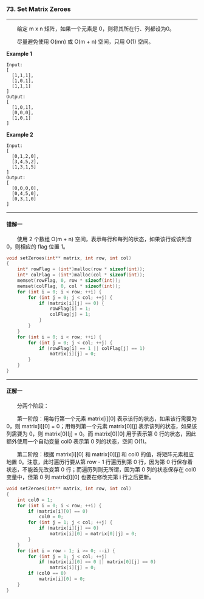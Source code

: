 ### 73. Set Matrix Zeroes

-----

&emsp;&emsp;给定 m x n 矩阵，如果一个元素是 0，则将其所在行、列都设为0。

&emsp;&emsp;尽量避免使用 O(mn) 或 O(m + n) 空间，只用 O(1) 空间。

**Example 1**

    Input: 
    [
      [1,1,1],
      [1,0,1],
      [1,1,1]
    ]
    Output: 
    [
      [1,0,1],
      [0,0,0],
      [1,0,1]
    ]

**Example 2**

    Input: 
    [
      [0,1,2,0],
      [3,4,5,2],
      [1,3,1,5]
    ]
    Output: 
    [
      [0,0,0,0],
      [0,4,5,0],
      [0,3,1,0]
    ]

-----

#### 错解一

&emsp;&emsp;使用 2 个数组 O(m + n) 空间，表示每行和每列的状态，如果该行或该列含 0，则相应的 flag 位置 1。

```cpp
void setZeroes(int** matrix, int row, int col)
{
    int* rowFlag = (int*)malloc(row * sizeof(int));
    int* colFlag = (int*)malloc(col * sizeof(int));
    memset(rowFlag, 0, row * sizeof(int));
    memset(colFlag, 0, col * sizeof(int));
    for (int i = 0; i < row; ++i) {
        for (int j = 0; j < col; ++j) {
            if (matrix[i][j] == 0) {
                rowFlag[i] = 1;
                colFlag[j] = 1;
            }
        }
    }
    for (int i = 0; i < row; ++i) {
        for (int j = 0; j < col; ++j) {
            if (rowFlag[i] == 1 || colFlag[j] == 1)
                matrix[i][j] = 0;
        }
    }
}
```

-----

#### 正解一

&emsp;&emsp;分两个阶段：

&emsp;&emsp;第一阶段：用每行第一个元素 matrix[i][0] 表示该行的状态，如果该行需要为 0，则 matrix[i][0] = 0；用每列第一个元素 matrix[0][j] 表示该列的状态，如果该列需要为 0，则 matrix[0][j] = 0。而 matrix[0][0] 用于表示第 0 行的状态，因此额外使用一个自动变量 col0 表示第 0 列的状态，空间 O(1)。

&emsp;&emsp;第二阶段：根据 matrix[i][0] 和 matrix[0][j] 和 col0 的值，将矩阵元素相应地置 0。注意，此时遍历行要从第 row - 1 行遍历到第 0 行，因为第 0 行保存着状态，不能首先改变第 0 行；而遍历列则无所谓，因为第 0 列的状态保存在 col0 变量中，但第 0 列 matrix[i][0] 也要在修改完第 i 行之后更新。

```cpp
void setZeroes(int** matrix, int row, int col)
{
    int col0 = 1;
    for (int i = 0; i < row; ++i) {
        if (matrix[i][0] == 0)
            col0 = 0;
        for (int j = 1; j < col; ++j) {
            if (matrix[i][j] == 0)
                matrix[i][0] = matrix[0][j] = 0;
        }
    }
    for (int i = row - 1; i >= 0; --i) {
        for (int j = 1; j < col; ++j)
            if (matrix[i][0] == 0 || matrix[0][j] == 0)
                matrix[i][j] = 0;
        if (col0 == 0)
            matrix[i][0] = 0;
    }
}
```
